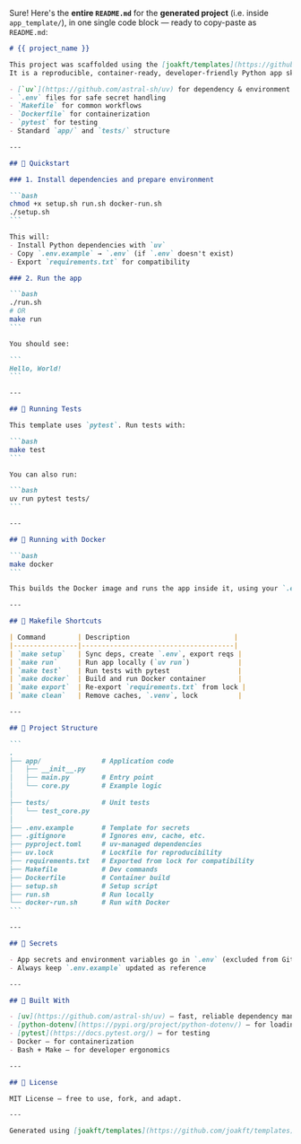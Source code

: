 Sure! Here's the **entire `README.md`** for the **generated project** (i.e. inside `app_template/`), in one single code block — ready to copy-paste as `README.md`:

````markdown
# {{ project_name }}

This project was scaffolded using the [joakft/templates](https://github.com/joakft/templates) system.  
It is a reproducible, container-ready, developer-friendly Python app skeleton using:

- [`uv`](https://github.com/astral-sh/uv) for dependency & environment management
- `.env` files for safe secret handling
- `Makefile` for common workflows
- `Dockerfile` for containerization
- `pytest` for testing
- Standard `app/` and `tests/` structure

---

## 🚀 Quickstart

### 1. Install dependencies and prepare environment

```bash
chmod +x setup.sh run.sh docker-run.sh
./setup.sh
```

This will:
- Install Python dependencies with `uv`
- Copy `.env.example` → `.env` (if `.env` doesn't exist)
- Export `requirements.txt` for compatibility

### 2. Run the app

```bash
./run.sh
# OR
make run
```

You should see:

```
Hello, World!
```

---

## 🧪 Running Tests

This template uses `pytest`. Run tests with:

```bash
make test
```

You can also run:

```bash
uv run pytest tests/
```

---

## 🐳 Running with Docker

```bash
make docker
```

This builds the Docker image and runs the app inside it, using your `.env` file for config.

---

## 🧰 Makefile Shortcuts

| Command        | Description                          |
|----------------|--------------------------------------|
| `make setup`   | Sync deps, create `.env`, export reqs |
| `make run`     | Run app locally (`uv run`)            |
| `make test`    | Run tests with pytest                 |
| `make docker`  | Build and run Docker container        |
| `make export`  | Re-export `requirements.txt` from lock |
| `make clean`   | Remove caches, `.venv`, lock          |

---

## 📂 Project Structure

```
.
├── app/               # Application code
│   ├── __init__.py
│   ├── main.py        # Entry point
│   └── core.py        # Example logic
│
├── tests/             # Unit tests
│   └── test_core.py
│
├── .env.example       # Template for secrets
├── .gitignore         # Ignores env, cache, etc.
├── pyproject.toml     # uv-managed dependencies
├── uv.lock            # Lockfile for reproducibility
├── requirements.txt   # Exported from lock for compatibility
├── Makefile           # Dev commands
├── Dockerfile         # Container build
├── setup.sh           # Setup script
├── run.sh             # Run locally
└── docker-run.sh      # Run with Docker
```

---

## 🔐 Secrets

- App secrets and environment variables go in `.env` (excluded from Git)
- Always keep `.env.example` updated as reference

---

## 🧱 Built With

- [uv](https://github.com/astral-sh/uv) – fast, reliable dependency manager
- [python-dotenv](https://pypi.org/project/python-dotenv/) – for loading `.env`
- [pytest](https://docs.pytest.org/) – for testing
- Docker – for containerization
- Bash + Make – for developer ergonomics

---

## 📄 License

MIT License – free to use, fork, and adapt.

---

Generated using [joakft/templates](https://github.com/joakft/templates)
````
